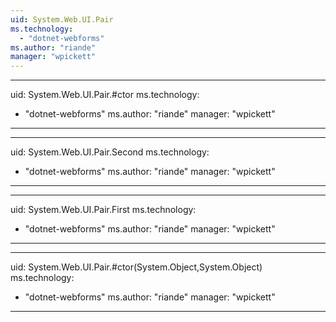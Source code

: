 ```yaml
---
uid: System.Web.UI.Pair
ms.technology: 
  - "dotnet-webforms"
ms.author: "riande"
manager: "wpickett"
---
```


---
uid: System.Web.UI.Pair.#ctor
ms.technology: 
  - "dotnet-webforms"
ms.author: "riande"
manager: "wpickett"
---

---
uid: System.Web.UI.Pair.Second
ms.technology: 
  - "dotnet-webforms"
ms.author: "riande"
manager: "wpickett"
---

---
uid: System.Web.UI.Pair.First
ms.technology: 
  - "dotnet-webforms"
ms.author: "riande"
manager: "wpickett"
---

---
uid: System.Web.UI.Pair.#ctor(System.Object,System.Object)
ms.technology: 
  - "dotnet-webforms"
ms.author: "riande"
manager: "wpickett"
---
